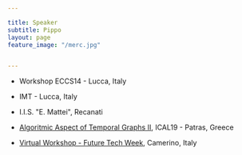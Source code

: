 ```yaml
---

title: Speaker
subtitle: Pippo
layout: page
feature_image: "/merc.jpg"


---
```



- Workshop ECCS14 - Lucca, Italy

- IMT - Lucca, Italy

- I.I.S. "E. Mattei", Recanati

- [Algoritmic Aspect of Temporal Graphs II](http://community.dur.ac.uk/george.mertzios/Workshops/ICALP-19-Satellite/Temporal-Graphs-ICALP-2019.html), ICAL19 - Patras, Greece

- [Virtual Workshop - Future Tech Week](http://www.topdrim.eu/FutureTech-Week2019/index-2.html), Camerino, Italy
